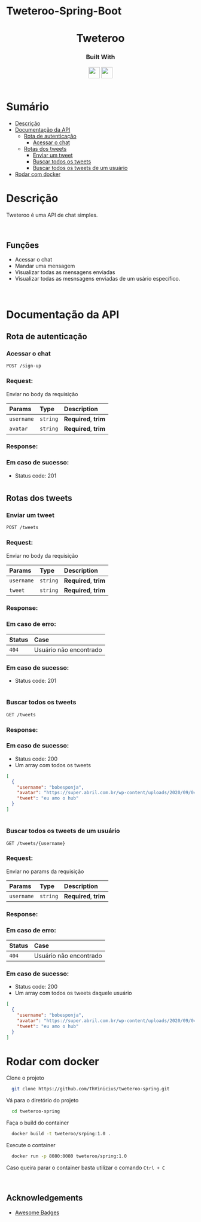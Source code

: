 # Tweteroo-Spring-Boot

<h1 align="center">
  Tweteroo
</h1>
<div align="center">

<h3>Built With</h3>

  <img src="https://img.shields.io/badge/java-%23ED8B00.svg?style=for-the-badge&logo=java&logoColor=white" height="30px"/>
  <img src="https://img.shields.io/badge/spring-%236DB33F.svg?style=for-the-badge&logo=spring&logoColor=white" height="30px"/>

  <!-- Badges source: https://dev.to/envoy_/150-badges-for-github-pnk -->
</div>

<br/>

# Sumário

- [Descrição](#description)
- [Documentação da API](#api-reference)
    - [Rota de autenticação](#authentication-routes)
        - [Acessar o chat](#sign-up)
    - [Rotas dos tweets](#tweets-routes)
        - [Enviar um tweet](#post-tweets)
        - [Buscar todos os tweets](#get-tweets)
        - [Buscar todos os tweets de um usuário](#get-tweets-by-username)
- [Rodar com docker](#run-docker)

<div id='description'/>

# Descrição

Tweteroo é uma API de chat simples.

</br>

## Funções

- Acessar o chat
- Mandar uma mensagem
- Visualizar todas as mensagens enviadas
- Visualizar todas as mesnsagens enviadas de um usário específico.

</br>

<div id='api-reference'/>

# Documentação da API

<div id='authentication-routes'/>

## Rota de autenticação

<div id='sign-up'/>

### Acessar o chat

```http
POST /sign-up
```

<h3>Request:</h3>
Enviar no body da requisição

| Params     | Type     | Description            |
|:-----------|:---------|:-----------------------|
| `username` | `string` | **Required**, **trim** |
| `avatar`   | `string` | **Required**, **trim** |

<h3>Response:</h3>

<h3>Em caso de sucesso:</h3>

- Status code: 201

#

<div id='tweets-routes'/>

## Rotas dos tweets

<div id='post-tweets'/>

### Enviar um tweet

```http
POST /tweets
```

<h3>Request:</h3>
Enviar no body da requisição

| Params     | Type     | Description            |
|:-----------|:---------|:-----------------------|
| `username` | `string` | **Required**, **trim** |
| `tweet`    | `string` | **Required**, **trim** |

<h3>Response:</h3>

<h3>Em caso de erro: </h3>

| Status | Case                   |
|:-------|:-----------------------|
| `404`  | Usuário não encontrado |

<h3>Em caso de sucesso:</h3>

- Status code: 201

#

<div id='post-tweets'/>

### Buscar todos os tweets

```http
GET /tweets
```

<h3>Response:</h3>

<h3>Em caso de sucesso:</h3>

- Status code: 200
- Um array com todos os tweets

```json
[
  {
    "username": "bobesponja",
    "avatar": "https://super.abril.com.br/wp-content/uploads/2020/09/04-09_gato_SITE.jpg?quality=70&strip=info",
    "tweet": "eu amo o hub"
  }
]
```

#

<div id='get-tweets-by-username'/>

### Buscar todos os tweets de um usuário

```http
GET /tweets/{username}
```

<h3>Request:</h3>
Enviar no params da requisição

| Params     | Type     | Description            |
|:-----------|:---------|:-----------------------|
| `username` | `string` | **Required**, **trim** |

<h3>Response:</h3>

<h3>Em caso de erro: </h3>

| Status | Case                   |
|:-------|:-----------------------|
| `404`  | Usuário não encontrado |

<h3>Em caso de sucesso:</h3>

- Status code: 200
- Um array com todos os tweets daquele usuário

```json
[
  {
    "username": "bobesponja",
    "avatar": "https://super.abril.com.br/wp-content/uploads/2020/09/04-09_gato_SITE.jpg?quality=70&strip=info",
    "tweet": "eu amo o hub"
  }
]
```

#

<div id='run-docker'/>

# Rodar com docker

Clone o projeto

```bash
  git clone https://github.com/ThVinicius/tweteroo-spring.git
```

Vá para o diretório do projeto

```bash
  cd tweteroo-spring
```

Faça o build do container

```bash
  docker build -t tweteroo/srping:1.0 .
```

Execute o container

```bash
  docker run -p 8080:8080 tweteroo/spring:1.0
```

Caso queira parar o container basta utilizar o comando `Ctrl + C`

</br>

## Acknowledgements

- [Awesome Badges](https://github.com/Envoy-VC/awesome-badges)

</br>
